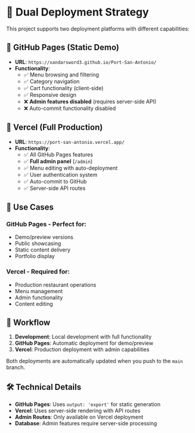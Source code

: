 # 🚀 Dual Deployment Strategy

This project supports two deployment platforms with different capabilities:

## 📖 GitHub Pages (Static Demo)
- **URL**: `https://xandarsword3.github.io/Port-San-Antonio/`
- **Functionality**: 
  - ✅ Menu browsing and filtering
  - ✅ Category navigation
  - ✅ Cart functionality (client-side)
  - ✅ Responsive design
  - ❌ **Admin features disabled** (requires server-side API)
  - ❌ Auto-commit functionality disabled

## 🔧 Vercel (Full Production)
- **URL**: `https://port-san-antonio.vercel.app/`
- **Functionality**:
  - ✅ All GitHub Pages features
  - ✅ **Full admin panel** (`/admin`)
  - ✅ Menu editing with auto-deployment
  - ✅ User authentication system
  - ✅ Auto-commit to GitHub
  - ✅ Server-side API routes

## 🎯 Use Cases

### GitHub Pages - Perfect for:
- Demo/preview versions
- Public showcasing
- Static content delivery
- Portfolio display

### Vercel - Required for:
- Production restaurant operations
- Menu management
- Admin functionality
- Content editing

## 🔄 Workflow

1. **Development**: Local development with full functionality
2. **GitHub Pages**: Automatic deployment for demo/preview
3. **Vercel**: Production deployment with admin capabilities

Both deployments are automatically updated when you push to the `main` branch.

## 🛠️ Technical Details

- **GitHub Pages**: Uses `output: 'export'` for static generation
- **Vercel**: Uses server-side rendering with API routes
- **Admin Routes**: Only available on Vercel deployment
- **Database**: Admin features require server-side processing
